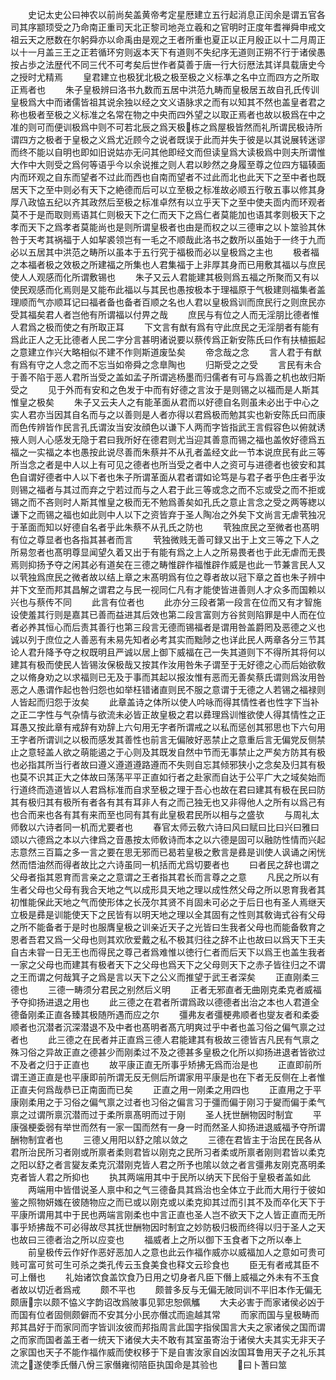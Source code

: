 <!-- { "loadSidebar": true } -->
　　史记太史公曰神农以前尚矣盖黄帝考定星厯建立五行起消息正闰余是谓五官各司其序颛顼受之乃命南正重司天北正黎司地尧立羲和之官明时正度年耆禅舜申戒文祖云天之厯数在尔躬舜亦以命禹由是观之王者所重也夏正以正月殷正以十二月周正以十一月盖三王之正若循环穷则返本天下有道则不失纪序无道则正朔不行于诸侯愚按占歩之法歴代不同三代不可考矣后世作者莫善于唐一行大衍厯法其详具载唐史今之授时尤精焉
　　皇君建立也极犹北极之极至极之义标凖之名中立而四方之所取正焉者也
　　朱子皇极辨曰洛书九数而五居中洪范九畴而皇极居五故自孔氏传训皇极爲大中而诸儒皆祖其说余独以经之文义语脉求之而有以知其不然也盖皇者君之称也极者至极之义标准之名常在物之中央而四外望之以取正焉者也故以极爲在中之准的则可而便训极爲中则不可若北辰之爲天极栋之爲屋极皆然而礼所谓民极诗所谓四方之极者于皇极之义爲尤近顾今之说者既误于此而并失于彼是以其说展转迷谬而终不能以自明也即如旧说姑亦无问其他即经文而但读皇爲大读极爲中则夫所谓惟大作中大则受之爲何等语乎今以余说推之则人君以眇然之身履至尊之位四方辐辏面内而环观之自东而望者不过此而西也自南而望者不过此而北也此天下之至中者也既居天下之至中则必有天下之絶德而后可以立至极之标准故必顺五行敬五事以修其身厚八政恊五纪以齐其政然后至极之标准卓然有以立乎天下之至中使夫靣内而环观者莫不于是而取则焉语其仁则极天下之仁而天下之爲仁者莫能加也语其孝则极天下之孝而天下之爲孝者莫能尚也是则所谓皇极者也由是而权之以三德审之以卜筮验其休咎于天考其祸福于人如挈裘领岂有一毛之不顺哉此洛书之数所以虽始于一终于九而必以五居其中洪范之畴所以虽本于五行究于福极而必以皇极爲之主也
　　极者福之本福者极之效极之所建福之所集也人君集福于上非厚其身而已用敷其福以与庶民使人人观感而化所谓敷锡也
　　朱子又云人君能建其极则爲五福之所聚而又有以使民观感而化焉则是又能布此福以与其民也愚按极本于理福原于气极建则福集者盖理顺而气亦顺耳记曰福者备也备者百顺之名也人君以皇极爲训而庶民行之则庶民亦受其福矣君人者岂他有所谓福以付畀之哉
　　庶民与有位之人而无淫朋比德者惟人君爲之极而使之有所取正耳
　　下文言有猷有爲有守此庶民之无淫朋者有能有爲此正人之无比德者人民二字分言甚明诸说要以蔡传爲正新安陈氏曰作有扶植振起之意建立作兴大略相似不建不作则斯道废坠矣
　　帝念哉之念
　　言人君于有猷有爲有守之人念之而不忘当如帝舜之念臯陶也
　　归斯受之之受
　　言民有未合于善不陷于恶人君所当受之盖如孟子所谓逃杨墨而归儒者有可与爲善之机也故归斯受之
　　见于外而有安和之色发于中而有好德之言汝于是则锡之以福而是人斯其惟皇之极矣
　　朱子又云夫人之有能革面从君而以好德自名则虽未必出于中心之实人君亦当因其自名而与之以善则是人者亦得以君爲极而勉其实也新安陈氏曰而康而色传辨皆作民言孔氏谓汝当安汝顔色以谦下人两而字皆指武王言假容色以俯就诱掖人则人心感发无隐于君曰我所好在德君则尤当迎其善意而锡之福也盖攸好德爲五福之一实福之本也愚按此说尽善而朱蔡并不从孔者盖经文此一节本说庶民有此三等所当念之者是中人以上有可见之德者也所当受之者中人之资可与进德者也彼安和其色自谓好德者中人以下者也朱子所谓革面从君者谓如论笃是与君子者乎色庄者乎汝则锡之福者与其过而弃之宁若过而与之人君于此三等或念之而不忘或受之而不拒或锡之而不吝则时人斯其惟皇之极而无不勉爲善矣如孔氏之意止言念之受之两等緫以谦下之而锡之福也如此则中人以下之资皆弃于圣人陶冶之外矣下文尚言无虐茕独况于革面而知以好德自名者乎此朱蔡不从孔氏之防也
　　茕独庶民之至微者也髙明有位之尊显者也各指其甚者而言
　　茕独微贱无善可録又出于上文三等之下人之所易忽者也髙明尊显闻望久着又出于有能有爲之上人之所易畏者也于此无虐而无畏焉则抑扬予夺之闲其必有道矣在三德之畴惟辟作福惟辟作威是也此一节兼言民人又以茕独爲庶民之微者故以结上章之末髙明爲有位之尊者故以冠下章之首也朱子辨中并下文至而邦其昌解之谓君之与民一视同仁凡有才能使皆进善则人才众多而国赖以兴也与蔡传不同
　　此言有位者也
　　此亦分三段者第一段言在位而又有才智施设使羞其行则是嘉其已善而益进其后效也第二段言富则方谷贫则陷罪是中人而在位者必养其恒心而后责其善行也第三段言无德而锡福者是谓用咎盖爵罔及恶德之义也诚以列于庶位之人善恶有未易先知者必考其实而黜陟之也详此民人两章各分三节其论人君升降予夺之权既明且严诚以居上御下威福在己一失其道则下不得所其将何以建其有极而使民人皆锡汝保极哉又按其作汝用咎朱子谓至于无好德之心而后始欲敎之以脩身劝之以求福则已无及于事而其起以报汝惟有恶而无善矣蔡氏谓则爲汝用咎恶之人愚谓作起也咎归怨也如举枉错诸直则民不服之意谓于无德之人若锡之福禄则人皆起而归怨于汝矣
　　此章盖诗之体所以使人吟咏而得其情性者也性字下当补之正二字性与气杂情与欲流未必皆正故皇极之君以彞理爲训惟欲使人得其情性之正耳愚又按此章有戒辞有劝辞上六句用无字者所谓戒之以私而惩创其邪思也下六句用王字者所谓训之以极而感发其善性也前言无偏陂好恶禁止之意重后言无偏党反侧禁止之意轻盖人欲之萌能遏之于心则及其既发自然中节而无事禁止之严矣方防其有极也必指其所当行者故曰遵义遵道遵路遵而不失则自忘其倾邪狭小之念矣及归其有极也莫不识其正大之体故曰荡荡平平正直如行者之赴家而自达于公平广大之域矣始而行道终而造道皆以人君爲标准而自求至极之理于吾心也故在君曰建其有极在民曰防其有极归其有极所有者各有其有耳非人有之而己独无也又非得他人之所有以爲己有也合而来也各有其有来而至也同有其有此皇极君民所以相与之盛欤
　　与周礼太师敎以六诗者同一机而尤要者也
　　春官太师云敎六诗曰风曰赋曰比曰兴曰雅曰颂以六德爲之本以六律爲之音愚按太师敎诗而本之以六德是固可以融防性情而兴起志意然三百篇之多一言之要在思无邪而已曷若皇极之敷言是彞是训使人讽诵之闲恍然而悟油然而得者故比之六诗虽同一机括而尤爲切要者也
　　曰者民之辞也谓之父母者指其恩育而言亲之之意谓之王者指其君长而言尊之之意
　　凡民之所以有生者父母也父母有我合天地之气以成形具天地之理以成性然父母之所以恩育我者其初惟能保此天地之气而使形体之长茂尔其贤不肖固未可必之于后日也有圣人焉继天立极是彞是训能使天下之民皆有以明天地之理以全其固有之性则其敎诲式谷有父母之所不能备者于是时也服膺皇极之训亲近天子之光皆曰生我者父母也而能备敎育之恩者吾君又爲一父母也则其欢欣爱戴之私不极其归往之辞不止也故曰以爲天下王夫自古未甞一日无王也而得民之尊己者爲难惟以徳行仁者而后天下以爲王也盖生我者一家之父母也而建其有极者天下之父母也爲天下之父母则天下之赤子皆往归之不谓之王而谓之何哉箕子之爲是言以天下之公义而推望于武王者深矣
　　正直刚柔三德也
　　三德一畴须分君民之别然后义明
　　正者无邪直者无曲刚克柔克者威福予夺抑扬进退之用也
　　此三德之在君者所谓爲政以德德者出治之本也人君道全德备刚柔正直各臻其极随所遇而应之尔
　　彊弗友者彊梗弗顺者也燮友者和柔委顺者也沉潜者沉深潜退不及中者也髙明者髙亢明爽过乎中者也盖习俗之偏气禀之过者也
　　此三德之在民者并正直爲三德人君能建其有极故三德皆吉凡民有气禀之殊习俗之异故正直之德甚少而刚柔过不及之德甚多皇极之化所以抑扬进退者皆欲过不及者之归于正直也
　　故平康正直无所事乎矫拂无爲而治是也
　　正直即前所谓王道正直是也平康即前所谓无反无侧后所谓家用平康是也在下者无反侧在上者惟正直夫何爲哉恭已正南面而已矣
　　正直之用一刚柔之用四也
　　正直用之于平康刚柔用之于习俗之偏气禀之过者也习俗之偏言习于彊而偏于刚习于夑而偏于柔气禀之过谓所禀沉潜而过于柔所禀髙明而过于刚
　　圣人抚世酬物因时制宜
　　平康强梗委弱有举世而然有一家一国而然有一身一时而然圣人抑扬进退威福予夺所谓酬物制宜者也
　　三德乂用阳以舒之隂以敛之
　　三德在君皆主于治民在民各从君所治民所习者刚或所禀者柔则君皆以刚克之民所习者柔或所禀者刚则君皆以柔克之阳以舒之者言夑友柔克沉潜刚克皆人君之所予也隂以敛之者言彊弗友刚克髙明柔克者皆人君之所抑也
　　执其两端用其中于民所以纳天下民俗于皇极者盖如此
　　两端用中皆借说圣人禀中和之气三德备具其爲治也全体立于此而大用行于彼如鉴之照物妍媸在彼随物应之而已或以刚克或以柔克抑其过而引其不及而卒化天下于平康所谓用其中于民也两端言刚柔也中言正直也圣人岂不欲天下之人皆正直而无所事乎矫拂哉不可必得故尽其抚世酬物因时制宜之妙防极归极而终得以归于圣人之天也故曰三德者治之所以应变也
　　福威者上之所以御下玉食者下之所以奉上
　　前皇极传云作好作恶好恶加人之意也此云作福作威亦以威福加人之意如可贵可贱可富可贫可生可杀之类孔传云玉食美食也释文云珍食也
　　臣无有者戒其臣不可上僭也
　　礼始诸饮食盖饮食乃日用之切身者凡臣下僭上威福之外未有不玉食者故以切近者爲戒
　　颇不平也
　　颇普多反与无偏无陂同训不平旧本作无偏无颇唐宗以颇不恊义字韵诏改爲陂事见郭忠恕佩觿
　　大夫必害于而家诸侯必凶于而国有位者固侧颇僻而不安其分小民亦僭忒而逾越其常
　　而家而国与皇极畴而邦其昌好于而家同而字皆训汝彼而邦指周言此国字指侯国言大夫之家诸侯之国而谓之而家而国者盖王者一统天下诸侯大夫不敢有其室虽寄治于诸侯大夫其实无非天子之家国也天子不能作福作威而使权移于下是自害汝家自凶汝国耳鲁用天子之礼乐其流之遂使季氏僭八佾三家僭雍彻陪臣执国命是其验也
　　曰卜蓍曰筮

